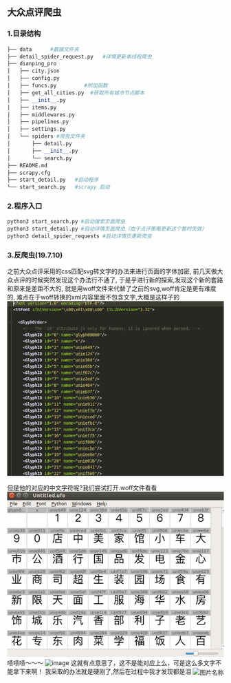 ## 大众点评爬虫
### 1.目录结构
```python
├── data      #数据文件夹
├── detail_spider_request.py   #详情更新单线程爬虫
├── dianping_pro      
│   ├── city.json
│   ├── config.py
│   ├── funcs.py         #附加函数
│   ├── get_all_cities.py  #获取所有城市节点脚本
│   ├── __init__.py
│   ├── items.py
│   ├── middlewares.py
│   ├── pipelines.py
│   ├── settings.py
│   └── spiders #爬虫文件夹
│       ├── detail.py
│       ├── __init__.py
│       └── search.py
├── README.md
├── scrapy.cfg
├── start_detail.py   #启动程序
└── start_search.py   #scrapy 启动
```

### 2.程序入口
```python
python3 start_search.py #启动搜索页面爬虫
python3 start_detail.py #启动详情页面爬虫（由于点评策略更新这个暂时失效）
python3 detail_spider_requests #启动详情页更新爬虫
```
### 3.反爬虫(19.7.10)
之前大众点评采用的css匹配svg转文字的办法来进行页面的字体加密,
前几天做大众点评的时候突然发现这个办法行不通了,
于是乎进行新的探索,发现这个新的套路和原来是差距不大的,
就是用woff文件来代替了之前的svg,woff肯定是更有难度的,
难点在于woff转换的xml内容里面不包含文字,大概是这样子的
![image](https://github.com/Pineapple1996/pics/blob/master/Screenshot%20from%202019-07-26%2016-29-00.png?raw=true)

但是他的对应的中文字符呢?我们尝试打开.woff文件看看
![image](https://github.com/Pineapple1996/pics/blob/master/Screenshot%20from%202019-07-26%2016-37-05.png?raw=true)
啧啧啧～～～
![image](http://www.gaoxiaogif.com/d/file/201807/8744497c1a6fbfcc6f907c7e0deab626.gif)
这就有点意思了，这不是能对应上么，可是这么多文字不能拿下来啊！
我采取的办法就是硬刚了,然后在过程中我才发现都是泪
<img src="http://img.mp.itc.cn/upload/20170317/c7e62fde63294fc889a7e345a71ad0a1_th.jpeg" width = "200" height = "200" alt="图片名称" align=center />
